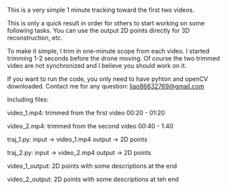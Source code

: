 This is a very simple 1 minute tracking toward the first two videos.

This is only a quick result in order for others to start working on some following tasks. You can use the output 2D points directly for 3D reconstruction, etc.

To make it simple, I trim in one-minute scope from each video. I started trimming 1-2 seconds before the drone moving. Of course the two trimmed video are not synchronized and I believe you should work on it.

If you want to run the code, you only need to have pyhton and openCV downloaded. Contact me for any question: liao86632769@gmail.com

Including files:

video_1.mp4:
trimmed from the first video 00:20 - 01:20

video_2.mp4:
trimmed from the second video 00:40 - 1:40

traj_1.py:
input -> video_1.mp4
output -> 2D points

traj_2.py:
input -> video_2.mp4
output -> 2D points

video_1_output:
2D points with some descriptions at the end

video_2_output:
2D points with some descriptions at teh end
